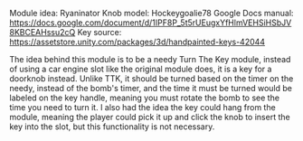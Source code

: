 Module idea: Ryaninator
Knob model: Hockeygoalie78
Google Docs manual: https://docs.google.com/document/d/1IPF8P_5t5rUEugxYfHlmVEHSiHSbJV8KBCEAHssu2cQ
Key source: https://assetstore.unity.com/packages/3d/handpainted-keys-42044

The idea behind this module is to be a needy Turn The Key module, instead of using a car engine slot like the original module does, it is a key for a doorknob instead. Unlike TTK, it should be turned based on the timer on the needy, instead of the bomb's timer, and the time it must be turned would be labeled on the key handle, meaning you must rotate the bomb to see the time you need to turn it.
I also had the idea the key could hang from the module, meaning the player could pick it up and click the knob to insert the key into the slot, but this functionality is not necessary.